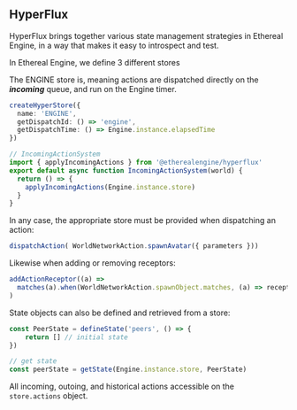 ## HyperFlux

HyperFlux brings together various state management strategies in Ethereal Engine, in a way that makes it easy to introspect and test. 

In Ethereal Engine, we define 3 different stores

The ENGINE store is, meaning actions are dispatched directly on the _**incoming**_ queue, and run on the Engine timer. 

```ts
createHyperStore({
  name: 'ENGINE',
  getDispatchId: () => 'engine',
  getDispatchTime: () => Engine.instance.elapsedTime
})
```

```ts
// IncomingActionSystem
import { applyIncomingActions } from '@etherealengine/hyperflux'
export default async function IncomingActionSystem(world) {
  return () => {
    applyIncomingActions(Engine.instance.store)
  }
}

```


In any case, the appropriate store must be provided when dispatching an action:

```ts
dispatchAction( WorldNetworkAction.spawnAvatar({ parameters }))
  ```

Likewise when adding or removing receptors:
```ts
addActionReceptor((a) =>
  matches(a).when(WorldNetworkAction.spawnObject.matches, (a) => recepted.push(a))
)
```

State objects can also be defined and retrieved from a store:

```ts
const PeerState = defineState('peers', () => {
    return [] // initial state
})

// get state
const peerState = getState(Engine.instance.store, PeerState)
```

All incoming, outoing, and historical actions accessible on the `store.actions` object. 


